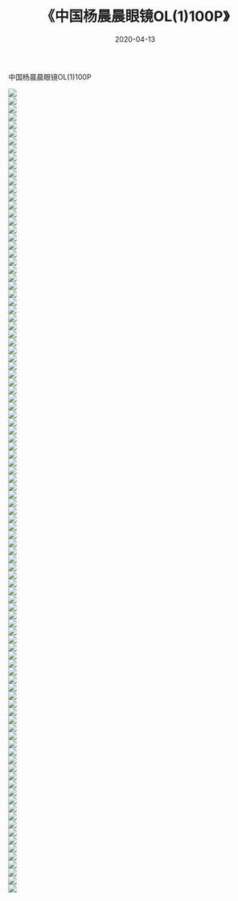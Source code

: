 ﻿---
layout: post
title:  《中国杨晨晨眼镜OL(1)100P》
date:   2020-04-13
img: http://pic.660000.xyz/1:/性感/2020/中国杨晨晨眼镜OL(1)100P/000.jpg
categories: [美女, 清纯, 唯美]
---

中国杨晨晨眼镜OL(1)100P

  ![](http://pic.660000.xyz/1:/性感/2020/中国杨晨晨眼镜OL(1)100P/001.jpg) <br> ![](http://pic.660000.xyz/1:/性感/2020/中国杨晨晨眼镜OL(1)100P/002.jpg) <br> ![](http://pic.660000.xyz/1:/性感/2020/中国杨晨晨眼镜OL(1)100P/003.jpg) <br> ![](http://pic.660000.xyz/1:/性感/2020/中国杨晨晨眼镜OL(1)100P/004.jpg) <br> ![](http://pic.660000.xyz/1:/性感/2020/中国杨晨晨眼镜OL(1)100P/005.jpg) <br> ![](http://pic.660000.xyz/1:/性感/2020/中国杨晨晨眼镜OL(1)100P/006.jpg) <br> ![](http://pic.660000.xyz/1:/性感/2020/中国杨晨晨眼镜OL(1)100P/007.jpg) <br> ![](http://pic.660000.xyz/1:/性感/2020/中国杨晨晨眼镜OL(1)100P/008.jpg) <br> ![](http://pic.660000.xyz/1:/性感/2020/中国杨晨晨眼镜OL(1)100P/009.jpg) <br> ![](http://pic.660000.xyz/1:/性感/2020/中国杨晨晨眼镜OL(1)100P/010.jpg) <br> ![](http://pic.660000.xyz/1:/性感/2020/中国杨晨晨眼镜OL(1)100P/011.jpg) <br> ![](http://pic.660000.xyz/1:/性感/2020/中国杨晨晨眼镜OL(1)100P/012.jpg) <br> ![](http://pic.660000.xyz/1:/性感/2020/中国杨晨晨眼镜OL(1)100P/013.jpg) <br> ![](http://pic.660000.xyz/1:/性感/2020/中国杨晨晨眼镜OL(1)100P/014.jpg) <br> ![](http://pic.660000.xyz/1:/性感/2020/中国杨晨晨眼镜OL(1)100P/015.jpg) <br> ![](http://pic.660000.xyz/1:/性感/2020/中国杨晨晨眼镜OL(1)100P/016.jpg) <br> ![](http://pic.660000.xyz/1:/性感/2020/中国杨晨晨眼镜OL(1)100P/017.jpg) <br> ![](http://pic.660000.xyz/1:/性感/2020/中国杨晨晨眼镜OL(1)100P/018.jpg) <br> ![](http://pic.660000.xyz/1:/性感/2020/中国杨晨晨眼镜OL(1)100P/019.jpg) <br> ![](http://pic.660000.xyz/1:/性感/2020/中国杨晨晨眼镜OL(1)100P/020.jpg) <br> ![](http://pic.660000.xyz/1:/性感/2020/中国杨晨晨眼镜OL(1)100P/021.jpg) <br> ![](http://pic.660000.xyz/1:/性感/2020/中国杨晨晨眼镜OL(1)100P/022.jpg) <br> ![](http://pic.660000.xyz/1:/性感/2020/中国杨晨晨眼镜OL(1)100P/023.jpg) <br> ![](http://pic.660000.xyz/1:/性感/2020/中国杨晨晨眼镜OL(1)100P/024.jpg) <br> ![](http://pic.660000.xyz/1:/性感/2020/中国杨晨晨眼镜OL(1)100P/025.jpg) <br> ![](http://pic.660000.xyz/1:/性感/2020/中国杨晨晨眼镜OL(1)100P/026.jpg) <br> ![](http://pic.660000.xyz/1:/性感/2020/中国杨晨晨眼镜OL(1)100P/027.jpg) <br> ![](http://pic.660000.xyz/1:/性感/2020/中国杨晨晨眼镜OL(1)100P/028.jpg) <br> ![](http://pic.660000.xyz/1:/性感/2020/中国杨晨晨眼镜OL(1)100P/029.jpg) <br> ![](http://pic.660000.xyz/1:/性感/2020/中国杨晨晨眼镜OL(1)100P/030.jpg) <br> ![](http://pic.660000.xyz/1:/性感/2020/中国杨晨晨眼镜OL(1)100P/031.jpg) <br> ![](http://pic.660000.xyz/1:/性感/2020/中国杨晨晨眼镜OL(1)100P/032.jpg) <br> ![](http://pic.660000.xyz/1:/性感/2020/中国杨晨晨眼镜OL(1)100P/033.jpg) <br> ![](http://pic.660000.xyz/1:/性感/2020/中国杨晨晨眼镜OL(1)100P/034.jpg) <br> ![](http://pic.660000.xyz/1:/性感/2020/中国杨晨晨眼镜OL(1)100P/035.jpg) <br> ![](http://pic.660000.xyz/1:/性感/2020/中国杨晨晨眼镜OL(1)100P/036.jpg) <br> ![](http://pic.660000.xyz/1:/性感/2020/中国杨晨晨眼镜OL(1)100P/037.jpg) <br> ![](http://pic.660000.xyz/1:/性感/2020/中国杨晨晨眼镜OL(1)100P/038.jpg) <br> ![](http://pic.660000.xyz/1:/性感/2020/中国杨晨晨眼镜OL(1)100P/039.jpg) <br> ![](http://pic.660000.xyz/1:/性感/2020/中国杨晨晨眼镜OL(1)100P/040.jpg) <br> ![](http://pic.660000.xyz/1:/性感/2020/中国杨晨晨眼镜OL(1)100P/041.jpg) <br> ![](http://pic.660000.xyz/1:/性感/2020/中国杨晨晨眼镜OL(1)100P/042.jpg) <br> ![](http://pic.660000.xyz/1:/性感/2020/中国杨晨晨眼镜OL(1)100P/043.jpg) <br> ![](http://pic.660000.xyz/1:/性感/2020/中国杨晨晨眼镜OL(1)100P/044.jpg) <br> ![](http://pic.660000.xyz/1:/性感/2020/中国杨晨晨眼镜OL(1)100P/045.jpg) <br> ![](http://pic.660000.xyz/1:/性感/2020/中国杨晨晨眼镜OL(1)100P/046.jpg) <br> ![](http://pic.660000.xyz/1:/性感/2020/中国杨晨晨眼镜OL(1)100P/047.jpg) <br> ![](http://pic.660000.xyz/1:/性感/2020/中国杨晨晨眼镜OL(1)100P/048.jpg) <br> ![](http://pic.660000.xyz/1:/性感/2020/中国杨晨晨眼镜OL(1)100P/049.jpg) <br> ![](http://pic.660000.xyz/1:/性感/2020/中国杨晨晨眼镜OL(1)100P/050.jpg) <br> ![](http://pic.660000.xyz/1:/性感/2020/中国杨晨晨眼镜OL(1)100P/051.jpg) <br> ![](http://pic.660000.xyz/1:/性感/2020/中国杨晨晨眼镜OL(1)100P/052.jpg) <br> ![](http://pic.660000.xyz/1:/性感/2020/中国杨晨晨眼镜OL(1)100P/053.jpg) <br> ![](http://pic.660000.xyz/1:/性感/2020/中国杨晨晨眼镜OL(1)100P/054.jpg) <br> ![](http://pic.660000.xyz/1:/性感/2020/中国杨晨晨眼镜OL(1)100P/055.jpg) <br> ![](http://pic.660000.xyz/1:/性感/2020/中国杨晨晨眼镜OL(1)100P/056.jpg) <br> ![](http://pic.660000.xyz/1:/性感/2020/中国杨晨晨眼镜OL(1)100P/057.jpg) <br> ![](http://pic.660000.xyz/1:/性感/2020/中国杨晨晨眼镜OL(1)100P/058.jpg) <br> ![](http://pic.660000.xyz/1:/性感/2020/中国杨晨晨眼镜OL(1)100P/059.jpg) <br> ![](http://pic.660000.xyz/1:/性感/2020/中国杨晨晨眼镜OL(1)100P/060.jpg) <br> ![](http://pic.660000.xyz/1:/性感/2020/中国杨晨晨眼镜OL(1)100P/061.jpg) <br> ![](http://pic.660000.xyz/1:/性感/2020/中国杨晨晨眼镜OL(1)100P/062.jpg) <br> ![](http://pic.660000.xyz/1:/性感/2020/中国杨晨晨眼镜OL(1)100P/063.jpg) <br> ![](http://pic.660000.xyz/1:/性感/2020/中国杨晨晨眼镜OL(1)100P/064.jpg) <br> ![](http://pic.660000.xyz/1:/性感/2020/中国杨晨晨眼镜OL(1)100P/065.jpg) <br> ![](http://pic.660000.xyz/1:/性感/2020/中国杨晨晨眼镜OL(1)100P/066.jpg) <br> ![](http://pic.660000.xyz/1:/性感/2020/中国杨晨晨眼镜OL(1)100P/067.jpg) <br> ![](http://pic.660000.xyz/1:/性感/2020/中国杨晨晨眼镜OL(1)100P/068.jpg) <br> ![](http://pic.660000.xyz/1:/性感/2020/中国杨晨晨眼镜OL(1)100P/069.jpg) <br> ![](http://pic.660000.xyz/1:/性感/2020/中国杨晨晨眼镜OL(1)100P/070.jpg) <br> ![](http://pic.660000.xyz/1:/性感/2020/中国杨晨晨眼镜OL(1)100P/071.jpg) <br> ![](http://pic.660000.xyz/1:/性感/2020/中国杨晨晨眼镜OL(1)100P/072.jpg) <br> ![](http://pic.660000.xyz/1:/性感/2020/中国杨晨晨眼镜OL(1)100P/073.jpg) <br> ![](http://pic.660000.xyz/1:/性感/2020/中国杨晨晨眼镜OL(1)100P/074.jpg) <br> ![](http://pic.660000.xyz/1:/性感/2020/中国杨晨晨眼镜OL(1)100P/075.jpg) <br> ![](http://pic.660000.xyz/1:/性感/2020/中国杨晨晨眼镜OL(1)100P/076.jpg) <br> ![](http://pic.660000.xyz/1:/性感/2020/中国杨晨晨眼镜OL(1)100P/077.jpg) <br> ![](http://pic.660000.xyz/1:/性感/2020/中国杨晨晨眼镜OL(1)100P/078.jpg) <br> ![](http://pic.660000.xyz/1:/性感/2020/中国杨晨晨眼镜OL(1)100P/079.jpg) <br> ![](http://pic.660000.xyz/1:/性感/2020/中国杨晨晨眼镜OL(1)100P/080.jpg) <br> ![](http://pic.660000.xyz/1:/性感/2020/中国杨晨晨眼镜OL(1)100P/081.jpg) <br> ![](http://pic.660000.xyz/1:/性感/2020/中国杨晨晨眼镜OL(1)100P/082.jpg) <br> ![](http://pic.660000.xyz/1:/性感/2020/中国杨晨晨眼镜OL(1)100P/083.jpg) <br> ![](http://pic.660000.xyz/1:/性感/2020/中国杨晨晨眼镜OL(1)100P/084.jpg) <br> ![](http://pic.660000.xyz/1:/性感/2020/中国杨晨晨眼镜OL(1)100P/085.jpg) <br> ![](http://pic.660000.xyz/1:/性感/2020/中国杨晨晨眼镜OL(1)100P/086.jpg) <br> ![](http://pic.660000.xyz/1:/性感/2020/中国杨晨晨眼镜OL(1)100P/087.jpg) <br> ![](http://pic.660000.xyz/1:/性感/2020/中国杨晨晨眼镜OL(1)100P/088.jpg) <br> ![](http://pic.660000.xyz/1:/性感/2020/中国杨晨晨眼镜OL(1)100P/089.jpg) <br> ![](http://pic.660000.xyz/1:/性感/2020/中国杨晨晨眼镜OL(1)100P/090.jpg) <br> ![](http://pic.660000.xyz/1:/性感/2020/中国杨晨晨眼镜OL(1)100P/091.jpg) <br> ![](http://pic.660000.xyz/1:/性感/2020/中国杨晨晨眼镜OL(1)100P/092.jpg) <br> ![](http://pic.660000.xyz/1:/性感/2020/中国杨晨晨眼镜OL(1)100P/093.jpg) <br> ![](http://pic.660000.xyz/1:/性感/2020/中国杨晨晨眼镜OL(1)100P/094.jpg) <br> ![](http://pic.660000.xyz/1:/性感/2020/中国杨晨晨眼镜OL(1)100P/095.jpg) <br> ![](http://pic.660000.xyz/1:/性感/2020/中国杨晨晨眼镜OL(1)100P/096.jpg) <br> ![](http://pic.660000.xyz/1:/性感/2020/中国杨晨晨眼镜OL(1)100P/097.jpg) <br> ![](http://pic.660000.xyz/1:/性感/2020/中国杨晨晨眼镜OL(1)100P/098.jpg) <br> ![](http://pic.660000.xyz/1:/性感/2020/中国杨晨晨眼镜OL(1)100P/099.jpg) <br> ![](http://pic.660000.xyz/1:/性感/2020/中国杨晨晨眼镜OL(1)100P/100.jpg) <br>